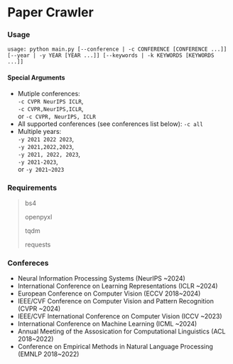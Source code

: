 # Paper Crawler

### Usage

`usage: python main.py [--conference | -c CONFERENCE [CONFERENCE ...]] [--year | -y YEAR [YEAR ...]] [--keywords | -k KEYWORDS [KEYWORDS ...]]`

#### Special Arguments
- Mutiple conferences:  
    `-c CVPR NeurIPS ICLR`,  
    `-c CVPR,NeurIPS,ICLR`,  
    or `-c CVPR, NeurIPS, ICLR`
- All supported conferences (see conferences list below): `-c all`
- Multiple years:  
    `-y 2021 2022 2023`,  
    `-y 2021,2022,2023`,  
    `-y 2021, 2022, 2023`,  
    `-y 2021-2023`,  
    or `-y 2021~2023`

### Requirements

> bs4
>
> openpyxl
>
> tqdm
>
> requests

### Confereces
- Neural Information Processing Systems (NeurIPS ~2024)
- International Conference on Learning Representations (ICLR ~2024)
- European Conference on Computer Vision (ECCV 2018~2024)
- IEEE/CVF Conference on Computer Vision and Pattern Recognition (CVPR ~2024)
- IEEE/CVF International Conference on Computer Vision (ICCV ~2023)
- International Conference on Machine Learning (ICML ~2024)
- Annual Meeting of the Assosication for Computational Linguistics (ACL 2018~2022)
- Conference on Empirical Methods in Natural Language Processing (EMNLP 2018~2022)
